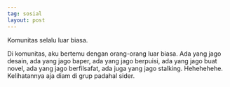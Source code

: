 ```yaml
---
tag: sosial
layout: post
---
```


Komunitas selalu luar biasa. 

Di komunitas, aku bertemu dengan orang-orang luar biasa. Ada yang jago desain, ada yang jago baper, ada yang jago berpuisi, ada yang jago buat novel, ada yang jago berfilsafat, ada juga yang jago stalking. Hehehehehe. Kelihatannya aja diam di grup padahal sider.